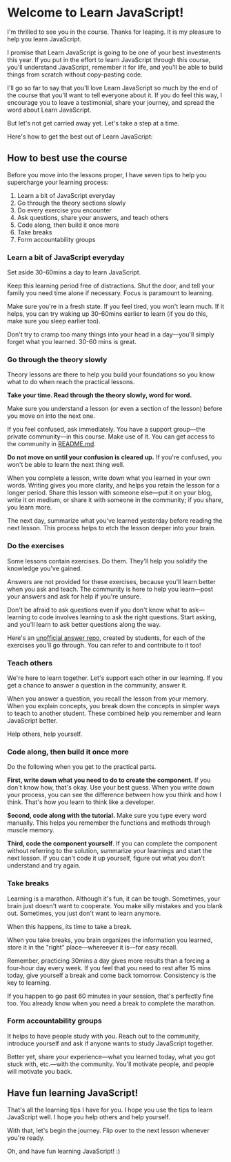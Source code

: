 # Welcome to Learn JavaScript!

I'm thrilled to see you in the course. Thanks for leaping. It is my pleasure to help you learn JavaScript.

I promise that Learn JavaScript is going to be one of your best investments this year. If you put in the effort to learn JavaScript through this course, you'll understand JavaScript, remember it for life, and you'll be able to build things from scratch without copy-pasting code.

I'll go so far to say that you'll love Learn JavaScript so much by the end of the course that you'll want to tell everyone about it. If you do feel this way, I encourage you to leave a testimonial, share your journey, and spread the word about Learn JavaScript.

But let's not get carried away yet. Let's take a step at a time.

Here's how to get the best out of Learn JavaScript:

## How to best use the course

Before you move into the lessons proper, I have seven tips to help you supercharge your learning process:

1. Learn a bit of JavaScript everyday
2. Go through the theory sections slowly
3. Do every exercise you encounter
4. Ask questions, share your answers, and teach others
5. Code along, then build it once more
6. Take breaks
7. Form accountability groups

### Learn a bit of JavaScript everyday

Set aside 30-60mins a day to learn JavaScript.

Keep this learning period free of distractions. Shut the door, and tell your family you need time alone if necessary. Focus is paramount to learning.

Make sure you're in a fresh state. If you feel tired, you won't learn much. If it helps, you can try waking up 30-60mins earlier to learn (if you do this, make sure you sleep earlier too).

Don't try to cramp too many things into your head in a day—you'll simply forget what you learned. 30-60 mins is great.

### Go through the theory slowly

Theory lessons are there to help you build your foundations so you know what to do when reach the practical lessons.

**Take your time. Read through the theory slowly, word for word.**

Make sure you understand a lesson (or even a section of the lesson) before you move on into the next one.

If you feel confused, ask immediately. You have a support group—the private community—in this course. Make use of it. You can get access to the community in [README.md](../README.md).

**Do not move on until your confusion is cleared up.** If you're confused, you won't be able to learn the next thing well.

When you complete a lesson, write down what you learned in your own words. Writing gives you more clarity, and helps you retain the lesson for a longer period. Share this lesson with someone else—put it on your blog, write it on medium, or share it with someone in the community; if you share, you learn more.

The next day, summarize what you've learned yesterday before reading the next lesson. This process helps to etch the lesson deeper into your brain.

### Do the exercises

Some lessons contain exercises. Do them. They'll help you solidify the knowledge you've gained.

Answers are not provided for these exercises, because you'll learn better when you ask and teach. The community is here to help you learn—post your answers and ask for help if you're unsure.

Don't be afraid to ask questions even if you don't know what to ask—learning to code involves learning to ask the right questions. Start asking, and you'll learn to ask better questions along the way.

Here's an [unofficial answer repo](https://github.com/chiangs/jsf-solutions), created by students, for each of the exercises you'll go through. You can refer to and contribute to it too!

### Teach others

We're here to learn together. Let's support each other in our learning. If you get a chance to answer a question in the community, answer it.

When you answer a question, you recall the lesson from your memory. When you explain concepts, you break down the concepts in simpler ways to teach to another student. These combined help you remember and learn JavaScript better.

Help others, help yourself.

### Code along, then build it once more

Do the following when you get to the practical parts.

**First, write down what you need to do to create the component.** If you don't know how, that's okay. Use your best guess. When you write down your process, you can see the difference between how you think and how I think. That's how you learn to think like a developer.

**Second, code along with the tutorial.** Make sure you type every word manually. This helps you remember the functions and methods through muscle memory.

**Third, code the component yourself**. If you can complete the component without referring to the solution, summarize your learnings and start the next lesson. If you can't code it up yourself, figure out what you don't understand and try again.

### Take breaks

Learning is a marathon. Although it's fun, it can be tough. Sometimes, your brain just doesn't want to cooperate. You make silly mistakes and you blank out. Sometimes, you just don't want to learn anymore.

When this happens, its time to take a break.

When you take breaks, you brain organizes the information you learned, store it in the "right" place—whereever it is—for easy recall.

Remember, practicing 30mins a day gives more results than a forcing a four-hour day every week. If you feel that you need to rest after 15 mins today, give yourself a break and come back tomorrow. Consistency is the key to learning.

If you happen to go past 60 minutes in your session, that's perfectly fine too. You already know when you need a break to complete the marathon.

### Form accountability groups

It helps to have people study with you. Reach out to the community, introduce yourself and ask if anyone wants to study JavaScript together.

Better yet, share your experience—what you learned today, what you got stuck with, etc.—with the community. You'll motivate people, and people will motivate you back.

## Have fun learning JavaScript!

That's all the learning tips I have for you. I hope you use the tips to learn JavaScript well. I hope you help others and help yourself.

With that, let's begin the journey. Flip over to the next lesson whenever you're ready.

Oh, and have fun learning JavaScript! :)